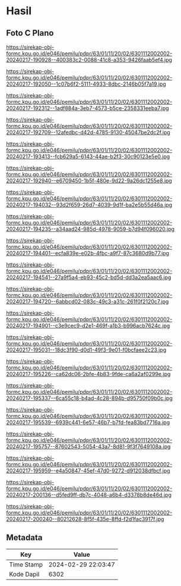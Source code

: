 # Hasil

## Foto C Plano

https://sirekap-obj-formc.kpu.go.id/e046/pemilu/pdpr/63/01/11/20/02/6301112002002-20240217-190928--400383c2-0088-41c8-a353-9426faab5ef4.jpg

https://sirekap-obj-formc.kpu.go.id/e046/pemilu/pdpr/63/01/11/20/02/6301112002002-20240217-192050--1c07b6f2-5111-4933-8dbc-2146b05f7a19.jpg

https://sirekap-obj-formc.kpu.go.id/e046/pemilu/pdpr/63/01/11/20/02/6301112002002-20240217-192312--1adf884a-3eb7-4573-b5ce-2358331eeba7.jpg

https://sirekap-obj-formc.kpu.go.id/e046/pemilu/pdpr/63/01/11/20/02/6301112002002-20240217-192709--12afedbc-d42d-4785-9130-45047be2dc2f.jpg

https://sirekap-obj-formc.kpu.go.id/e046/pemilu/pdpr/63/01/11/20/02/6301112002002-20240217-193413--fcb629a5-6143-44ae-b2f3-30c90123e5e0.jpg

https://sirekap-obj-formc.kpu.go.id/e046/pemilu/pdpr/63/01/11/20/02/6301112002002-20240217-192940--e6709450-1b5f-480e-9d22-9a26dc1255e8.jpg

https://sirekap-obj-formc.kpu.go.id/e046/pemilu/pdpr/63/01/11/20/02/6301112002002-20240217-194032--93d2f659-26d7-4039-9d1f-ba2e5b55d46a.jpg

https://sirekap-obj-formc.kpu.go.id/e046/pemilu/pdpr/63/01/11/20/02/6301112002002-20240217-194235--a34aad24-985d-4978-9059-b7d94f096020.jpg

https://sirekap-obj-formc.kpu.go.id/e046/pemilu/pdpr/63/01/11/20/02/6301112002002-20240217-194401--ecfa839e-e02b-4fbc-a9f7-87c3680d9b77.jpg

https://sirekap-obj-formc.kpu.go.id/e046/pemilu/pdpr/63/01/11/20/02/6301112002002-20240217-194541--27a9f5a4-eb93-45c2-bd5d-dd3a2ea5aac6.jpg

https://sirekap-obj-formc.kpu.go.id/e046/pemilu/pdpr/63/01/11/20/02/6301112002002-20240217-194720--6abbcd02-083c-49c3-a31c-261f0f2120c7.jpg

https://sirekap-obj-formc.kpu.go.id/e046/pemilu/pdpr/63/01/11/20/02/6301112002002-20240217-194901--c3e9cec9-d2e1-469f-a1b3-b996acb7624c.jpg

https://sirekap-obj-formc.kpu.go.id/e046/pemilu/pdpr/63/01/11/20/02/6301112002002-20240217-195031--18dc3f90-d0d1-49f3-9e01-f0bcfaee2c23.jpg

https://sirekap-obj-formc.kpu.go.id/e046/pemilu/pdpr/63/01/11/20/02/6301112002002-20240217-195226--ca62dc06-2bfe-4b83-9fde-ca6a2af0299e.jpg

https://sirekap-obj-formc.kpu.go.id/e046/pemilu/pdpr/63/01/11/20/02/6301112002002-20240217-195337--6ca55c18-b4ad-4c28-894b-d95750f09b0c.jpg

https://sirekap-obj-formc.kpu.go.id/e046/pemilu/pdpr/63/01/11/20/02/6301112002002-20240217-195539--6939c441-6e57-46b7-b7fd-fea83bd7716a.jpg

https://sirekap-obj-formc.kpu.go.id/e046/pemilu/pdpr/63/01/11/20/02/6301112002002-20240217-195757--87602543-5054-43a7-8d81-9f3f7649108a.jpg

https://sirekap-obj-formc.kpu.go.id/e046/pemilu/pdpr/63/01/11/20/02/6301112002002-20240217-195959--e4a50847-45ef-47d0-9272-d912038dfbcf.jpg

https://sirekap-obj-formc.kpu.go.id/e046/pemilu/pdpr/63/01/11/20/02/6301112002002-20240217-200136--d5fed9ff-db7c-4048-a6b4-d3378b8de46d.jpg

https://sirekap-obj-formc.kpu.go.id/e046/pemilu/pdpr/63/01/11/20/02/6301112002002-20240217-200240--80212628-8f5f-435e-8ffd-f2d1fac3917f.jpg


## Metadata

| Key        | Value               |
| ---------- | ------------------- |
| Time Stamp | 2024-02-29 22:03:47 |
| Kode Dapil | 6302                |



